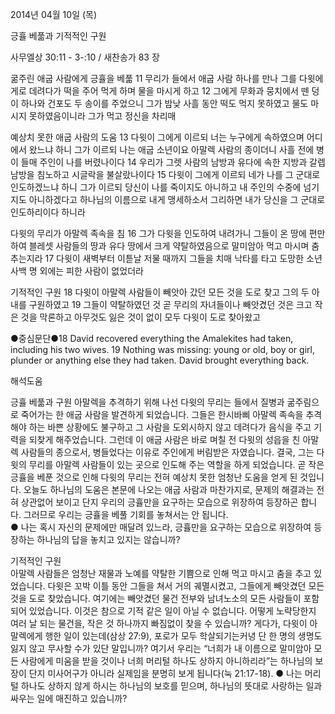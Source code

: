 2014년 04월 10일 (목)

긍휼 베풂과 기적적인 구원



사무엘상 30:11 - 3-:10 / 새찬송가 83 장


굶주린 애굽 사람에게 긍휼을 베풂
11 무리가 들에서 애굽 사람 하나를 만나 그를 다윗에게로 데려다가 떡을 주어 먹게 하며 물을 마시게 하고 12 그에게 무화과 뭉치에서 뗀 덩이 하나와 건포도 두 송이를 주었으니 그가 밤낮 사흘 동안 떡도 먹지 못하였고 물도 마시지 못하였음이니라 그가 먹고 정신을 차리매

예상치 못한 애굽 사람의 도움
13 다윗이 그에게 이르되 너는 누구에게 속하였으며 어디에서 왔느냐 하니 그가 이르되 나는 애굽 소년이요 아말렉 사람의 종이더니 사흘 전에 병이 들매 주인이 나를 버렸나이다 14 우리가 그렛 사람의 남방과 유다에 속한 지방과 갈렙 남방을 침노하고 시글락을 불살랐나이다 15 다윗이 그에게 이르되 네가 나를 그 군대로 인도하겠느냐 하니 그가 이르되 당신이 나를 죽이지도 아니하고 내 주인의 수중에 넘기지도 아니하겠다고 하나님의 이름으로 내게 맹세하소서 그리하면 내가 당신을 그 군대로 인도하리이다 하니라 

다윗의 무리가 아말렉 족속을 침
16 그가 다윗을 인도하여 내려가니 그들이 온 땅에 편만하여 블레셋 사람들의 땅과 유다 땅에서 크게 약탈하였음으로 말미암아 먹고 마시며 춤추는지라 17 다윗이 새벽부터 이튿날 저물 때까지 그들을 치매 낙타를 타고 도망한 소년 사백 명 외에는 피한 사람이 없었더라 

기적적인 구원 
18 다윗이 아말렉 사람들이 빼앗아 갔던 모든 것을 도로 찾고 그의 두 아내를 구원하였고 19 그들이 약탈하였던 것 곧 무리의 자녀들이나 빼앗겼던 것은 크고 작은 것을 막론하고 아무것도 잃은 것이 없이 모두 다윗이 도로 찾아왔고



●중심문단●18 David recovered everything the Amalekites had taken, including his two wives.  19 Nothing was missing: young or old, boy or girl, plunder or anything else they had taken. David brought everything back.

해석도움





긍휼 베풂과 구원
아말렉을 추격하기 위해 나선 다윗의 무리는 들에서 질병과 굶주림으로 죽어가는 한 애굽 사람을 발견하게 되었습니다. 그들은 한시바삐 아말렉 족속을 추격해야 하는 바쁜 상황에도 불구하고 그 사람을 도외시하지 않고 데려다가 음식을 주고 기력을 되찾게 해주었습니다. 그런데 이 애굽 사람은 바로 며칠 전 다윗의 성읍을 친 아말렉 사람들의 종으로서, 병들었다는 이유로 주인에게 버림받은 자였습니다. 결국, 그는 다윗의 무리를 아말렉 사람들이 있는 곳으로 인도해 주는 역할을 하게 되었습니다. 곧 작은 긍휼을 베푼 것으로 인해 다윗의 무리는 전혀 예상치 못한 엄청난 도움을 얻게 된 것입니다. 오늘도 하나님의 도움은 본문에 나오는 애굽 사람과 마찬가지로, 문제의 해결과는 전혀 상관없어 보이고 단지 우리의 긍휼만을 요구하는 모습으로 위장하여 등장하곤 합니다. 그러므로 우리는 긍휼을 베풀 기회를 놓쳐서는 안 됩니다.    
● 나는 혹시 자신의 문제에만 매달려 있느라, 긍휼만을 요구하는 모습으로 위장하여 등장하는 하나님의 답을 놓치고 있지는 않습니까? 

기적적인 구원  
아말렉 사람들은 엄청난 재물과 노예를 약탈한 기쁨으로 인해 먹고 마시고 춤을 추고 있었습니다. 다윗은 꼬박 이틀 동안 그들을 쳐서 거의 궤멸시켰고, 그들에게 빼앗겼던 모든 것을 도로 찾았습니다. 여기에는 빼앗겼던 물건 전부와 남녀노소의 모든 사람들이  포함되어 있었습니다. 이것은 참으로 기적 같은 일이 아닐 수 없습니다. 어떻게 노략당한지 여러 날 되는 물건을, 작은 것 하나까지 빠짐없이 찾을 수 있습니까? 게다가, 다윗이 아말렉에게 행한 일이 있는데(삼상 27:9), 포로가 모두 학살되기는커녕 단 한 명의 생명도 잃지 않고 무사할 수가 있단 말입니까? 여기서 우리는 “너희가 내 이름으로 말미암아 모든 사람에게 미움을 받을 것이나 너희 머리털 하나도 상하지 아니하리라”는 하나님의 보장이 단지 미사어구가 아니라 실제임을 분명히 보게 됩니다(눅 21:17-18).
● 나는 머리털 하나도 상하지 않게 하시는 하나님의 보호를 믿으며, 하나님의 뜻대로 사랑하는 일과 싸우는 일에 매진하고 있습니까?